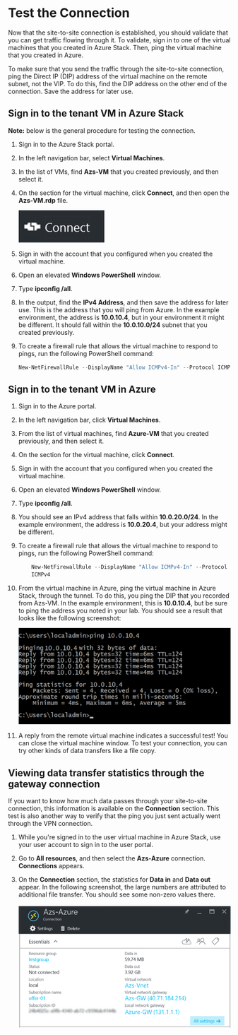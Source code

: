 # Test the Connection

Now that the site-to-site connection is established, you should validate that you can get traffic flowing through it. To validate, sign in to one of the virtual machines that you created in Azure Stack. Then, ping the virtual machine that you created in Azure.

To make sure that you send the traffic through the site-to-site connection, ping the Direct IP (DIP) address of the virtual machine on the remote subnet, not the VIP. To do this, find the DIP address on the other end of the connection. Save the address for later use.

## Sign in to the tenant VM in Azure Stack

**Note:** below is the general procedure for testing the connection.

1. Sign in to the Azure Stack portal.

2. In the left navigation bar, select **Virtual Machines**.

3. In the list of VMs, find **Azs-VM** that you created previously, and then select it.

4. On the section for the virtual machine, click **Connect**, and then open the **Azs-VM.rdp** file.

    ![Connect](media/connect-azure-stack-to-azure-using-vpn-image4.png)

5. Sign in with the account that you configured when you created the virtual machine.

6. Open an elevated **Windows PowerShell** window.

7. Type **ipconfig /all**.

8. In the output, find the **IPv4 Address**, and then save the address for later use. This is the address that you will ping from Azure. In the example environment, the address is **10.0.10.4**, but in your environment it might be different. It should fall within the **10.0.10.0/24** subnet that you created previously.

9. To create a firewall rule that allows the virtual machine to respond to pings, run the following PowerShell command:

    ```PowerShell
    New-NetFirewallRule --DisplayName "Allow ICMPv4-In" --Protocol ICMPv4
    ```

## Sign in to the tenant VM in Azure

1. Sign in to the Azure portal.

2. In the left navigation bar, click **Virtual Machines**.

3. From the list of virtual machines, find **Azure-VM** that you created previously, and then select it.

4. On the section for the virtual machine, click **Connect**.

5. Sign in with the account that you configured when you created the virtual machine.

6. Open an elevated **Windows PowerShell** window.

7. Type **ipconfig /all**.

8. You should see an IPv4 address that falls within **10.0.20.0/24**. In the example environment, the address is **10.0.20.4**, but your address might be different.

9. To create a firewall rule that allows the virtual machine to respond to pings, run the following PowerShell command:

    ```PowerShell
        New-NetFirewallRule --DisplayName "Allow ICMPv4-In" --Protocol
        ICMPv4
    ```

10. From the virtual machine in Azure, ping the virtual machine in Azure Stack, through the tunnel. To do this, you ping the DIP that you recorded from Azs-VM. In the example environment, this is **10.0.10.4**, but be sure to ping the address you noted in your lab. You should see a result that looks like the following screenshot:

    ![Ping](media/connect-azure-stack-to-azure-using-vpn-image5.png)

11. A reply from the remote virtual machine indicates a successful test! You can close the virtual machine window. To test your connection, you can try other kinds of data transfers like a file copy.

## Viewing data transfer statistics through the gateway connection

If you want to know how much data passes through your site-to-site connection, this information is available on the **Connection** section. This test is also another way to verify that the ping you just sent actually went through the VPN connection.

1. While you're signed in to the user virtual machine in Azure Stack, use your user account to sign in to the user portal.

2. Go to **All resources**, and then select the **Azs-Azure** connection. **Connections** appears.

3. On the **Connection** section, the statistics for **Data in** and **Data out** appear. In the following screenshot, the large numbers are attributed to additional file transfer. You should see some non-zero values there.

    ![Data Transfer Statistics](media/connect-azure-stack-to-azure-using-vpn-image6.png)